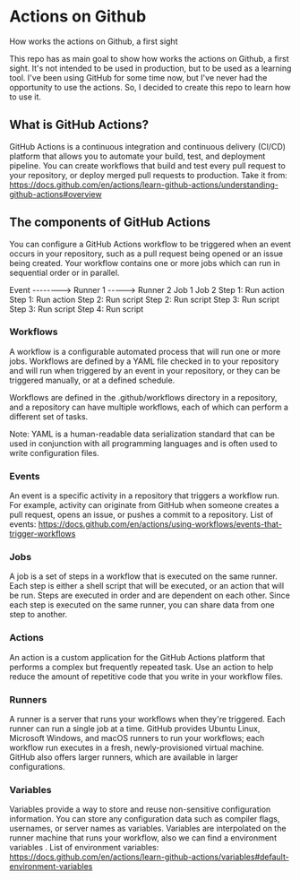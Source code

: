 # Actions on Github
How works the actions on Github, a first sight

This repo has as main goal to show how works the actions on Github, a first sight. It's not intended to be used in production, but to be used as a learning tool.
I've been using GitHub for some time now, but I've never had the opportunity to use the actions. So, I decided to create this repo to learn how to use it.

## What is GitHub Actions?
GitHub Actions is a continuous integration and continuous delivery (CI/CD) platform that allows you to automate your build, test, and deployment pipeline. You can create workflows that build and test every pull request to your repository, or deploy merged pull requests to production.
Take it from: https://docs.github.com/en/actions/learn-github-actions/understanding-github-actions#overview

## The components of GitHub Actions
You can configure a GitHub Actions workflow to be triggered when an event occurs in your repository, such as a pull request being opened or an issue being created. Your workflow contains one or more jobs which can run in sequential order or in parallel.

Event --------> Runner 1                ----->  Runner 2
                Job 1                           Job 2
                  Step 1: Run action              Step 1: Run action
                  Step 2: Run script              Step 2: Run script
                  Step 3: Run script              Step 3: Run script
                  Step 4: Run script

### Workflows
A workflow is a configurable automated process that will run one or more jobs. Workflows are defined by a YAML file checked in to your repository and will run when triggered by an event in your repository, or they can be triggered manually, or at a defined schedule.            

Workflows are defined in the .github/workflows directory in a repository, and a repository can have multiple workflows, each of which can perform a different set of tasks. 

Note: YAML is a human-readable data serialization standard that can be used in conjunction with all programming languages and is often used to write configuration files.

### Events
An event is a specific activity in a repository that triggers a workflow run. For example, activity can originate from GitHub when someone creates a pull request, opens an issue, or pushes a commit to a repository.
List of events: https://docs.github.com/en/actions/using-workflows/events-that-trigger-workflows

### Jobs
A job is a set of steps in a workflow that is executed on the same runner. Each step is either a shell script that will be executed, or an action that will be run.  Steps are executed in order and are dependent on each other. Since each step is executed on the same runner, you can share data from one step to another. 

### Actions
An action is a custom application for the GitHub Actions platform that performs a complex but frequently repeated task. Use an action to help reduce the amount of repetitive code that you write in your workflow files. 

### Runners
A runner is a server that runs your workflows when they're triggered. Each runner can run a single job at a time. GitHub provides Ubuntu Linux, Microsoft Windows, and macOS runners to run your workflows; each workflow run executes in a fresh, newly-provisioned virtual machine. GitHub also offers larger runners, which are available in larger configurations.

### Variables
Variables provide a way to store and reuse non-sensitive configuration information. You can store any configuration data such as compiler flags, usernames, or server names as variables. Variables are interpolated on the runner machine that runs your workflow, also we can find a environment variables .
List of environment variables: https://docs.github.com/en/actions/learn-github-actions/variables#default-environment-variables


